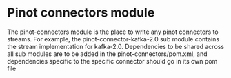 <!--

    Licensed to the Apache Software Foundation (ASF) under one
    or more contributor license agreements.  See the NOTICE file
    distributed with this work for additional information
    regarding copyright ownership.  The ASF licenses this file
    to you under the Apache License, Version 2.0 (the
    "License"); you may not use this file except in compliance
    with the License.  You may obtain a copy of the License at

      http://www.apache.org/licenses/LICENSE-2.0

    Unless required by applicable law or agreed to in writing,
    software distributed under the License is distributed on an
    "AS IS" BASIS, WITHOUT WARRANTIES OR CONDITIONS OF ANY
    KIND, either express or implied.  See the License for the
    specific language governing permissions and limitations
    under the License.

-->
# Pinot connectors module

The pinot-connectors module is the place to write any pinot connectors to streams. For example, the pinot-connector-kafka-2.0 sub module contains the stream implementation for kafka-2.0. Dependencies to be shared across all sub modules are to be added in the pinot-connectors/pom.xml, and dependencies specific to the specific connector should go in its own pom file
